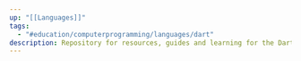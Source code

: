 ```yaml
---
up: "[[Languages]]"
tags:
  - "#education/computerprogramming/languages/dart"
description: Repository for resources, guides and learning for the Dart programming language.
---
```

